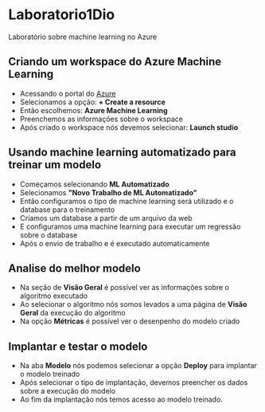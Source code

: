 # Laboratorio1Dio
Laboratório sobre machine learning no Azure

## Criando um workspace do Azure Machine Learning
- Acessando o portal do [Azure](https://portal.azure.com)
- Selecionamos a opção: **+ Create a resource**
- Então escolhemos: **Azure Machine Learning**
- Preenchemos as informações sobre o workspace
- Após criado o workspace nós devemos selecionar: **Launch studio**

## Usando machine learning automatizado para treinar um modelo
- Começamos selecionando **ML Automatizado**
- Selecionamos **"Novo Trabalho de ML Automatizado"**
- Então configuramos o tipo de machine learning será utilizado e o database para o treinamento
- Criamos um database a partir de um arquivo da web
- E configuramos uma machine learning para executar um regressão sobre o database
- Após o envio de trabalho e é executado automaticamente

## Analise do melhor modelo
- Na seção de **Visão Geral** é possível ver as informações sobre o algoritmo executado
- Ao selecionar o algoritmo nós somos levados a uma página de **Visão Geral** da execução do algoritmo
- Na opção **Métricas** é possível ver o desenpenho do modelo criado

## Implantar e testar o modelo
- Na aba **Modelo** nós podemos selecionar a opção **Deploy** para implantar o modelo treinado
- Após selecionar o tipo de implantação, devemos preencher os dados sobre a execução do modelo
- Ao fim da implantação nós temos acesso ao modelo treinado.
